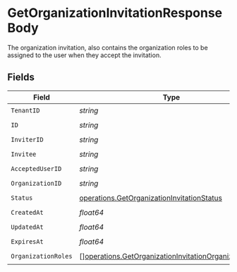 # GetOrganizationInvitationResponseBody

The organization invitation, also contains the organization roles to be assigned to the user when they accept the invitation.


## Fields

| Field                                                                                                                          | Type                                                                                                                           | Required                                                                                                                       | Description                                                                                                                    |
| ------------------------------------------------------------------------------------------------------------------------------ | ------------------------------------------------------------------------------------------------------------------------------ | ------------------------------------------------------------------------------------------------------------------------------ | ------------------------------------------------------------------------------------------------------------------------------ |
| `TenantID`                                                                                                                     | *string*                                                                                                                       | :heavy_check_mark:                                                                                                             | N/A                                                                                                                            |
| `ID`                                                                                                                           | *string*                                                                                                                       | :heavy_check_mark:                                                                                                             | N/A                                                                                                                            |
| `InviterID`                                                                                                                    | *string*                                                                                                                       | :heavy_check_mark:                                                                                                             | N/A                                                                                                                            |
| `Invitee`                                                                                                                      | *string*                                                                                                                       | :heavy_check_mark:                                                                                                             | N/A                                                                                                                            |
| `AcceptedUserID`                                                                                                               | *string*                                                                                                                       | :heavy_check_mark:                                                                                                             | N/A                                                                                                                            |
| `OrganizationID`                                                                                                               | *string*                                                                                                                       | :heavy_check_mark:                                                                                                             | N/A                                                                                                                            |
| `Status`                                                                                                                       | [operations.GetOrganizationInvitationStatus](../../models/operations/getorganizationinvitationstatus.md)                       | :heavy_check_mark:                                                                                                             | N/A                                                                                                                            |
| `CreatedAt`                                                                                                                    | *float64*                                                                                                                      | :heavy_check_mark:                                                                                                             | N/A                                                                                                                            |
| `UpdatedAt`                                                                                                                    | *float64*                                                                                                                      | :heavy_check_mark:                                                                                                             | N/A                                                                                                                            |
| `ExpiresAt`                                                                                                                    | *float64*                                                                                                                      | :heavy_check_mark:                                                                                                             | N/A                                                                                                                            |
| `OrganizationRoles`                                                                                                            | [][operations.GetOrganizationInvitationOrganizationRole](../../models/operations/getorganizationinvitationorganizationrole.md) | :heavy_check_mark:                                                                                                             | N/A                                                                                                                            |